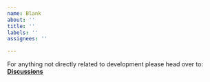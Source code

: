 ```yaml
---
name: Blank
about: ''
title: ''
labels: ''
assignees: ''

---
```


For anything not directly related to development please head over to: **[Discussions](https://github.com/Octobay/app/discussions)**
